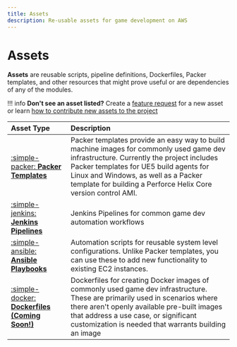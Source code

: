 ```yaml
---
title: Assets
description: Re-usable assets for game development on AWS
---
```


# Assets

**Assets** are reusable scripts, pipeline definitions, Dockerfiles, Packer templates, and other resources that might prove useful or are dependencies of any of the modules.

!!! info
    **Don't see an asset listed?** Create a [feature request](https://github.com/aws-games/cloud-game-development-toolkit/issues/new?assignees=&labels=feature-request&projects=&template=feature_request.yml&title=Feature+request%3A+TITLE) for a new asset or learn [how to contribute new assets to the project](../contributing.md)

| Asset Type | Description |
| :--------------------------------------------------------------- | :- |
| [:simple-packer: __Packer Templates__](./packer/index.md)              | Packer templates provide an easy way to build machine images for commonly used game dev infrastructure. Currently the project includes Packer templates for UE5 build agents for Linux and Windows, as well as a Packer template for building a Perforce Helix Core version control AMI. |
| [:simple-jenkins: __Jenkins Pipelines__](./jenkins-pipelines/jenkins-pipelines.md) | Jenkins Pipelines for common game dev automation workflows |
| [:simple-ansible: __Ansible Playbooks__](./ansible-playbooks/ansible-playbooks.md)         | Automation scripts for reusable system level configurations. Unlike Packer templates, you can use these to add new functionality to existing EC2 instances. |
| [:simple-docker: __Dockerfiles (Coming Soon!)__](./dockerfiles.md)              | Dockerfiles for creating Docker images of commonly used game dev infrastructure. These are primarily used in scenarios where there aren't openly available pre-built images that address a use case, or significant customization is needed that warrants building an image |
